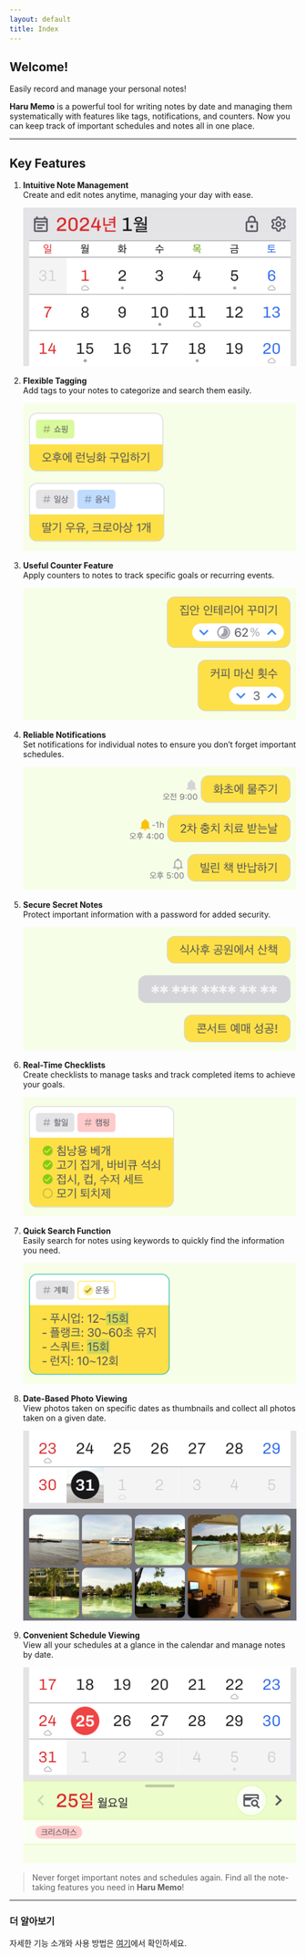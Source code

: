 ```yaml
---
layout: default
title: Index
---
```


## Welcome!

Easily record and manage your personal notes!

**Haru Memo** is a powerful tool for writing notes by date and managing them systematically with features like tags, notifications, and counters. Now you can keep track of important schedules and notes all in one place.

---

## Key Features

1.  **Intuitive Note Management**  
    Create and edit notes anytime, managing your day with ease.

    <img src="../images/en/index_1.png">

2.  **Flexible Tagging**  
    Add tags to your notes to categorize and search them easily.

    <img src="../images/en/index_2.png">

3.  **Useful Counter Feature**  
    Apply counters to notes to track specific goals or recurring events.

    <img src="../images/en/index_3.png">

4.  **Reliable Notifications**  
    Set notifications for individual notes to ensure you don’t forget important schedules.

    <img src="../images/en/index_4.png">

5.  **Secure Secret Notes**  
    Protect important information with a password for added security.

    <img src="../images/en/index_5.png">

6.  **Real-Time Checklists**  
    Create checklists to manage tasks and track completed items to achieve your goals.

    <img src="../images/en/index_6.png">

7.  **Quick Search Function**  
    Easily search for notes using keywords to quickly find the information you need.

    <img src="../images/en/index_7.png">

8.  **Date-Based Photo Viewing**  
    View photos taken on specific dates as thumbnails and collect all photos taken on a given date.

    <img src="../images/en/index_8.png">

9.  **Convenient Schedule Viewing**  
    View all your schedules at a glance in the calendar and manage notes by date.

    <img src="../images/en/index_9.png">

> Never forget important notes and schedules again. Find all the note-taking features you need in **Haru Memo**!

---

### 더 알아보기

자세한 기능 소개와 사용 방법은 [여기](support)에서 확인하세요.
